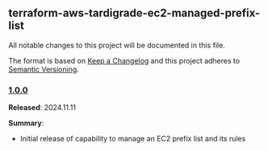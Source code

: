 ## terraform-aws-tardigrade-ec2-managed-prefix-list

All notable changes to this project will be documented in this file.

The format is based on [Keep a Changelog](http://keepachangelog.com/) and this project adheres to [Semantic Versioning](http://semver.org/).

### [1.0.0](https://github.com/MetroStar/terraform-aws-tardigrade-ec2-managed-prefix-list/releases/tag/1.0.0)

**Released**: 2024.11.11

**Summary**:

*   Initial release of capability to manage an EC2 prefix list and its rules 
